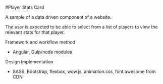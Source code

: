#Player Stats Card
        
A sample of a data driven component of a website.

The user is expected to be able to select from a list of players to view the relevant stats for that player.


Framework and workflow method
- Angular, Gulp/node modules

Design Implementation
- SASS, Bootstrap, flexbox, wow.js, animation.css, font awesome from CDN
